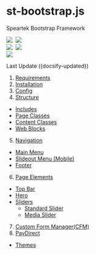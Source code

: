 # st-bootstrap.js
Speartek Bootstrap Framework

<p>
    <img style="margin-right: 0.25rem;" src="https://img.shields.io/badge/build-passing-green?style=flat-square" data-no-zoom>
    <img src="https://img.shields.io/github/issues-raw/rshelnutt/st-bootstrap.js?style=flat-square" data-no-zoom>
    <br>
    <img style="margin-right: 0.25rem;" src="https://img.shields.io/github/v/release/rshelnutt/st-bootstrap?style=flat-square" data-no-zoom>
    <img src="https://img.shields.io/github/release-date/rshelnutt/st-bootstrap?color=e22171&amp;style=flat-square" data-no-zoom>
    <br>
    <img src="https://img.shields.io/badge/required-speartek%20723+-orange?style=flat-square" data-no-zoom>
</p>

Last Update ({docsify-updated})

1. [Requirements](#requirements)
2. [Installation](#installation)
3. [Config](#config)
4. [Structure](#structure)
  - [Includes](#includes)
  - [Page Classes](#page-classes)
  - [Content Classes](#content-classes)
  - [Web Blocks](#web-blocks)
5. [Navigation](#navigation)
  - [Main Menu](#main-menu)
  - [Slideout Menu (Mobile)](#slideout-menu-mobile)
  - [Footer](#footer)
6. [Page Elements](#page-elements)
  - [Top Bar](#top-bar)
  - [Hero](#hero)
  - [Sliders](#sliders)
    - [Standard Slider](#standard-slider)
    - [Media Slider](#media-slider)
7. [Custom Form Manager(CFM)](#custom-form-manager-cfm)
8. [PayDirect](#paydirect)
  - [Themes](#themes)
